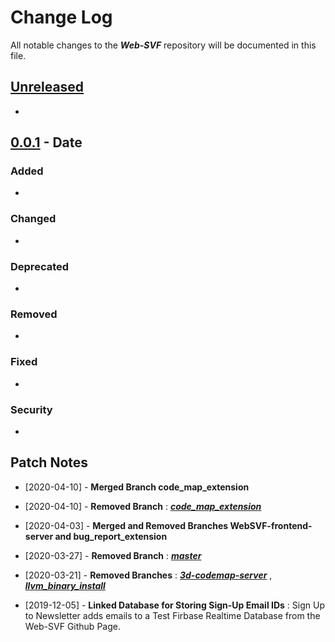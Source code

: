 # Change Log

All notable changes to the ***Web-SVF*** repository will be documented in this file.

## [Unreleased]

- 

## [0.0.1] - Date
### Added
- 
### Changed
- 
### Deprecated
- 
### Removed
- 
### Fixed
- 
### Security
- 

## Patch Notes

- [2020-04-10] - **Merged Branch code_map_extension**

- [2020-04-10] - **Removed Branch** :
[***code_map_extension***](https://docs.google.com/uc?export=download&id=1fN1jugJF1KcymC8vLoF4GEXjqPzBCaQb)

- [2020-04-03] - **Merged and Removed Branches WebSVF-frontend-server and bug_report_extension** 

- [2020-03-27] - **Removed Branch** :
[***master***](https://docs.google.com/uc?export=download&id=1iAoCApwVEGajNFXaUmLMclrSs5AjnrLE)

- [2020-03-21] - **Removed Branches** : 
[***3d-codemap-server***](https://docs.google.com/uc?export=download&id=1SXbdeUj8KWGpz6FBztOOye2-UXBjSC3Q) , [***llvm_binary_install***](https://docs.google.com/uc?export=download&id=14wzusP0aTkkIBtH9S4TQSjiNhH9K8JZ5)

- [2019-12-05] - **Linked Database for Storing Sign-Up Email IDs** :  Sign Up to Newsletter adds emails to a Test Firbase Realtime Database from the Web-SVF Github Page.


[Unreleased]: Link
[0.0.1]: Link

